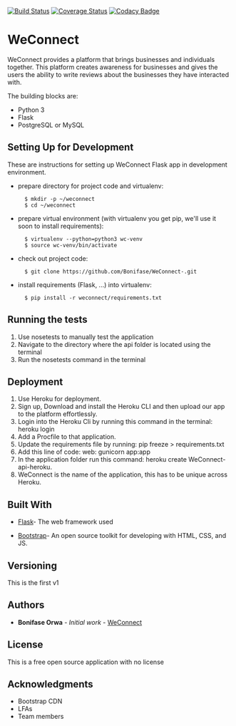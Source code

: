 [![Build Status](https://travis-ci.org/Bonifase/WeConnectV2.svg?branch=develop)](https://travis-ci.org/Bonifase/WeConnectV2) [![Coverage Status](https://coveralls.io/repos/github/Bonifase/WeConnectV2/badge.svg?branch=ft-database-models-157388343)](https://coveralls.io/github/Bonifase/WeConnectV2?branch=ft-database-models-157388343) [![Codacy Badge](https://api.codacy.com/project/badge/Grade/76ca7552998e46189ce6c76e725fa0a5)](https://www.codacy.com/app/Bonifase/WeConnectV2?utm_source=github.com&amp;utm_medium=referral&amp;utm_content=Bonifase/WeConnectV2&amp;utm_campaign=Badge_Grade)

# WeConnect
WeConnect provides a platform that brings businesses and individuals together.
This platform creates awareness for businesses and gives the users the ability to write reviews about the businesses they have interacted with. 


The building blocks are:

* Python 3
* Flask
* PostgreSQL or MySQL

## Setting Up for Development

These are instructions for setting up WeConnect Flask app
in development environment.

* prepare directory for project code and virtualenv:

        $ mkdir -p ~/weconnect
        $ cd ~/weconnect

* prepare virtual environment
  (with virtualenv you get pip, we'll use it soon to install requirements):

        $ virtualenv --python=python3 wc-venv
        $ source wc-venv/bin/activate

* check out project code:

        $ git clone https://github.com/Bonifase/WeConnect-.git

* install requirements (Flask, ...) into virtualenv:

        $ pip install -r weconnect/requirements.txt

## Running the tests
1. Use nosetests to manually test the application
2. Navigate to the directory where the api folder is located using the terminal
3. Run the nosetests command in the terminal

## Deployment

1. Use Heroku for deployment. 
2. Sign up, Download and install the Heroku CLI and then upload our app to the platform effortlessly.
3. Login into the Heroku Cli by running this command in the terminal: heroku login
4. Add a Procfile to that application.
5. Update the requirements file by running: pip freeze > requirements.txt
6. Add this line of code: web: gunicorn app:app
7. In the application folder run this command: heroku create WeConnect-api-heroku.
8. WeConnect is the name of the application, this has to be unique across Heroku. 

## Built With

 * [Flask](http://flask.pocoo.org/)- The web framework used

 * [Bootstrap](https://getbootstrap.com/)- An open source toolkit for developing with HTML, CSS, and JS.


## Versioning

This is the first v1 

## Authors

* **Bonifase Orwa** - *Initial work* - [WeConnect](https://github.com/Bonifase/WeConnect-)

## License

This is a free open source application with no license

## Acknowledgments
* Bootstrap CDN
* LFAs
* Team members
